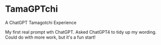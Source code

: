 # TamaGPTchi
A ChatGPT Tamagotchi Experience

My first real prompt wth ChatGPT. Asked ChatGPT4 to tidy up my wording. Could do with more work, but it's a fun start!
